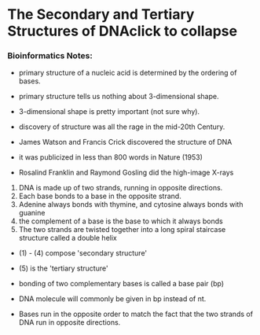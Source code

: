 The Secondary and Tertiary Structures of DNAclick to collapse
=============================================================

### Bioinformatics Notes:

+ primary structure of a nucleic acid is determined by the ordering of bases.
+ primary structure tells us nothing about 3-dimensional shape.
+ 3-dimensional shape is pretty important (not sure why).

+ discovery of structure was all the rage in the mid-20th Century.
+ James Watson and Francis Crick discovered the structure of DNA
+ it was publicized in less than 800 words in Nature (1953)
+ Rosalind Franklin and Raymond Gosling did the high-image X-rays

1. DNA is made up of two strands, running in opposite directions.
2. Each base bonds to a base in the opposite strand.
3. Adenine always bonds with thymine, and cytosine always bonds with guanine
4. the complement of a base is the base to which it always bonds
5. The two strands are twisted together into a long spiral staircase structure called a double helix

+ (1) - (4) compose 'secondary structure'
+ (5) is the 'tertiary structure'

+ bonding of two complementary bases is called a base pair (bp)
+ DNA molecule will commonly be given in bp instead of nt.
+ Bases run in the opposite order to match the fact that the two strands of DNA run in opposite directions.





